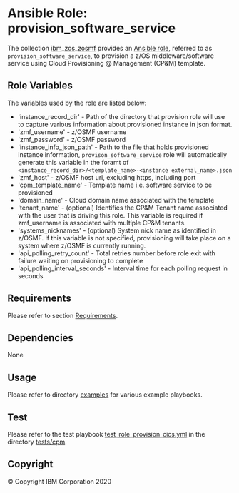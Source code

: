 # Ansible Role: provision_software_service
The collection [ibm_zos_zosmf](../../README.md) provides an [Ansible role](https://docs.ansible.com/ansible/latest/user_guide/playbooks_reuse_roles.html), referred to as `provision_software_service`, to provision a z/OS middleware/software service using Cloud Provisioning @ Management (CP&M) template.


## Role Variables
The variables used by the role are listed below:

- 'instance_record_dir' -  Path of the directory that provision role will use to capture various information about provisioned instance in json format.
- 'zmf_username' - z/OSMF username  
- 'zmf_password' - z/OSMF password
- 'instance_info_json_path' - Path to the file that holds provisioned instance information, `provison_software_service` role will automatically generate this variable in the foramt of `<instance_record_dir>/<template_name>-<instance external_name>.json`
- 'zmf_host' - z/OSMF host uri, excluding https, including port
- 'cpm_template_name' - Template name i.e. software service to be provisioned
- 'domain_name' - Cloud domain name associated with the template
- 'tenant_name' - (optional) Identifies the CP&M Tenant name associated with the user that is driving this role. This variable is required if zmf_username is associated with multiple CP&M tenants.
- 'systems_nicknames' - (optional) System nick name as identified in z/OSMF. If this variable is not specified, provisioning will take place on a system where z/OSMF is currently running.
- 'api_polling_retry_count' - Total retries number before role exit with failure waiting on provisioning to complete
- 'api_polling_interval_seconds' -  Interval time for each polling request in seconds

## Requirements
Please refer to section [Requirements](requirements.txt). 


## Dependencies
None


## Usage
Please refer to directory [examples](../../examples/cpm/README.md) for various example playbooks.


## Test
Please refer to the test playbook [test_role_provision_cics.yml](../../tests/cpm/test_role_provision_cics.yml) in the directory [tests/cpm](../../tests/cpm/README.md).


## Copyright
© Copyright IBM Corporation 2020